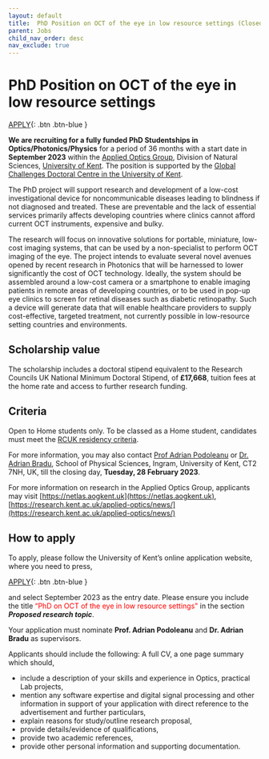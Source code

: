 ```yaml
---
layout: default
title:  PhD Position on OCT of the eye in low resource settings (Closed)
parent: Jobs
child_nav_order: desc
nav_exclude: true
---
```


# PhD Position on OCT of the eye in low resource settings

[APPLY](https://www.kent.ac.uk/courses/postgraduate/212/physics){: .btn .btn-blue }

**We are recruiting for a fully funded PhD Studentships in Optics/Photonics/Physics** for a period of 36 months with a start date in **September 2023** within the [Applied Optics Group](aogkent.uk), Division of Natural Sciences, [University of Kent](www.kent.ac.uk). The position is supported by the [Global Challenges Doctoral Centre in the University of Kent](https://research.kent.ac.uk/gcdc/).

The PhD project will support research and development of a low-cost investigational device for noncommunicable diseases leading to blindness if not diagnosed and treated. These are preventable and the lack of essential services primarily affects developing countries where clinics cannot afford current OCT instruments, expensive and bulky.

The research will focus on innovative solutions for portable, miniature, low-cost imaging systems, that can be used by a non-specialist to perform OCT imaging of the eye. The project intends to evaluate several novel avenues opened by recent research in Photonics that will be harnessed to lower significantly the cost of OCT technology. Ideally, the system should be assembled around a low-cost camera or a smartphone to enable imaging patients in remote areas of developing countries, or to be used in pop-up eye clinics to screen for retinal diseases such as diabetic retinopathy. Such a device will generate data that will enable healthcare providers to supply cost-effective, targeted treatment, not currently possible in low-resource setting countries and environments.

## Scholarship value
The scholarship includes a doctoral stipend equivalent to the Research Councils UK National Minimum Doctoral Stipend, of **£17,668**, tuition fees at the home rate and access to further research funding.

## Criteria
Open to Home students only. To be classed as a Home student, candidates must meet the [RCUK residency criteria](https://www.ukri.org/wp-content/uploads/2020/10/UKRI-291020-guidance-to-training-grant-terms-and-conditions.pdf).

For more information, you may also contact [Prof Adrian Podoleanu](mailto:ap11@kent.ac.uk) or [Dr. Adrian Bradu](mailto:a.bradu@kent.ac.uk), School of Physical Sciences, Ingram, University of Kent, CT2 7NH, UK, till the closing day, **Tuesday, 28 February 2023**.

For more information on research in the Applied Optics Group, applicants may visit
[https://netlas.aogkent.uk](https://netlas.aogkent.uk), [https://research.kent.ac.uk/applied-optics/news/](https://research.kent.ac.uk/applied-optics/news/)

## How to apply
To apply, please follow the University of Kent’s online application website, where you need to press,

[APPLY](https://www.kent.ac.uk/courses/postgraduate/212/physics){: .btn .btn-blue }

 and select September 2023 as the entry date. Please ensure you include the title <font color = "red">“PhD on OCT of the eye in low resource settings"</font> in the section ***Proposed research topic***.

Your application must nominate **Prof. Adrian Podoleanu** and **Dr. Adrian Bradu** as supervisors.

Applicants should include the following: A full CV, a one page summary which should,
-  include a description of your skills and experience in Optics, practical Lab projects, 
-  mention any software expertise and digital signal processing and other information in support of your application with direct reference to the advertisement and further particulars, 
-  explain reasons for study/outline research proposal, 
-  provide details/evidence of qualifications, 
-  provide two academic references, 
-  provide other personal information and supporting documentation.
